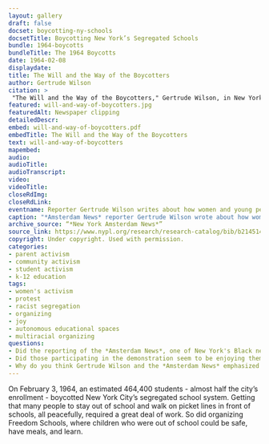 ```yaml
--- 
layout: gallery
draft: false
docset: boycotting-ny-schools
docsetTitle: Boycotting New York’s Segregated Schools
bundle: 1964-boycotts
bundleTitle: The 1964 Boycotts
date: 1964-02-08
displaydate: 
title: The Will and the Way of the Boycotters
author: Gertrude Wilson
citation: >
 "The Will and the Way of the Boycotters," Gertrude Wilson, in New York City Civil Rights History Project, Accessed: [Month Day, Year], https://nyccivilrightshistory.org/gallery/will-and-way-of-boycotters.
featured: will-and-way-of-boycotters.jpg
featuredAlt: Newspaper clipping
detailedDescr: 
embed: will-and-way-of-boycotters.pdf
embedTitle: The Will and the Way of the Boycotters
text: will-and-way-of-boycotters
mapembed: 
audio: 
audioTitle: 
audioTranscript: 
video: 
videoTitle: 
closeRdImg: 
closeRdLink: 
eventname: Reporter Gertrude Wilson writes about how women and young people worked to make the February 3 boycott happen.
caption: "*Amsterdam News* reporter Gertrude Wilson wrote about how women and young people worked to make the February 3 boycott happen."
archive_source: “*New York Amsterdam News*”
source_link: https://www.nypl.org/research/research-catalog/bib/b21451436
copyright: Under copyright. Used with permission.
categories: 
- parent activism
- community activism
- student activism
- k-12 education
tags: 
- women's activism
- protest
- racist segregation
- organizing
- joy
- autonomous educational spaces
- multiracial organizing
questions:
- Did the reporting of the *Amsterdam News*, one of New York's Black newspapers, make the demonstration seem like a success or a failure? Why do you think so? 
- Did those participating in the demonstration seem to be enjoying themselves? What evidence do you see in the text? 
- Why do you think Gertrude Wilson and the *Amsterdam News* emphasized the racial and class diversity of those supporting the boycott? Why is this important?
--- 
```


On February 3, 1964, an estimated 464,400 students - almost half the city’s enrollment - boycotted New York City’s segregated school system. Getting that many people to stay out of school and walk on picket lines in front of schools, all peacefully, required a great deal of work. So did organizing Freedom Schools, where children who were out of school could be safe, have meals, and learn.
